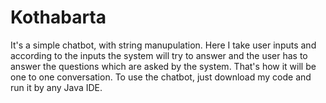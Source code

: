 # Kothabarta
It's a simple chatbot, with string manupulation. Here I take user inputs and according to the inputs the system will try to answer and the user has to answer the questions which are asked by the system. That's how it will be one to one conversation. To use the chatbot, just download my code and run it by any Java IDE.
